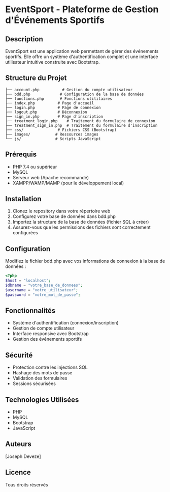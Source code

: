# EventSport - Plateforme de Gestion d'Événements Sportifs

## Description
EventSport est une application web permettant de gérer des événements sportifs. Elle offre un système d'authentification complet et une interface utilisateur intuitive construite avec Bootstrap.

## Structure du Projet
```
├── account.php          # Gestion du compte utilisateur
├── bdd.php             # Configuration de la base de données
├── functions.php       # Fonctions utilitaires
├── index.php          # Page d'accueil
├── login.php          # Page de connexion
├── logout.php         # Déconnexion
├── sign_in.php        # Page d'inscription
├── treatment_login.php    # Traitement du formulaire de connexion
├── treatment_sign_in.php  # Traitement du formulaire d'inscription
├── css/               # Fichiers CSS (Bootstrap)
├── images/           # Ressources images
└── js/               # Scripts JavaScript
```

## Prérequis
- PHP 7.4 ou supérieur
- MySQL
- Serveur web (Apache recommandé)
- XAMPP/WAMP/MAMP (pour le développement local)

## Installation
1. Clonez le repository dans votre répertoire web
2. Configurez votre base de données dans bdd.php
3. Importez la structure de la base de données (fichier SQL à créer)
4. Assurez-vous que les permissions des fichiers sont correctement configurées

## Configuration
Modifiez le fichier bdd.php avec vos informations de connexion à la base de données :

````php
<?php
$host = "localhost";
$dbname = "votre_base_de_donnees";
$username = "votre_utilisateur";
$password = "votre_mot_de_passe";
````

## Fonctionnalités
- Système d'authentification (connexion/inscription)
- Gestion de compte utilisateur
- Interface responsive avec Bootstrap
- Gestion des événements sportifs

## Sécurité
- Protection contre les injections SQL
- Hashage des mots de passe
- Validation des formulaires
- Sessions sécurisées

## Technologies Utilisées
- PHP
- MySQL
- Bootstrap
- JavaScript

## Auteurs
[Joseph Deveze]

## Licence
Tous droits réservés
